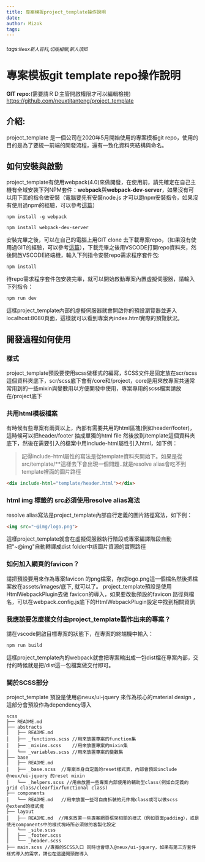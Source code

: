 ```yaml
---
title: 專案模板project_template操作說明
date: 
author: Mizok
tags: 
---
```


###### tags:`Neux新人百科`,`切版相關`,`新人須知`
# 專案模板git template repo操作說明

**GIT repo:**(需要請ＲＤ主管開啟權限才可以編輯檢視)
https://github.com/neuxtitanteng/project_template 

## **介紹:**
project_template 是一個公司在2020年5月開始使用的專案模板git repo，使用的目的是為了要統一前端的開發流程，還有一致化資料夾結構與命名。


## 如何安裝與啟動
project_template有使用webpack(4.0)來做開發，在使用前，請先確定在自己主機有全域安裝下列NPM套件：**webpack**與**webpack-dev-server**，如果沒有可以用下面的指令做安裝（電腦要先有安裝node.js 才可以跑npm安裝指令，如果沒有使用過npm的經驗，可以參考[這篇](https://github.com/nodejs-tw/nodejs-wiki-book/blob/master/zh-tw/node_npm.rst)）

```
npm install -g webpack
```
```
npm install webpack-dev-server
```
安裝完畢之後，可以在自己的電腦上用GIT clone 去下載專案repo，（如果沒有使用過GIT的經驗，可以參考[這篇](https://backlog.com/git-tutorial/tw/intro/intro1_1.html)），下載完畢之後用VSCODE打開repo資料夾，然後開啟VSCODE終端機，輸入下列指令安裝repo需求程序套件包:
```
npm install
```
待repo需求程序套件包安裝完畢，就可以開始啟動專案內置虛擬伺服器，請輸入下列指令：
```
npm run dev
```
這樣project_template內部的虛擬伺服器就會開啟你的預設瀏覽器並進入localhost:8080頁面，這樣就可以看到專案內index.html實際的預覽狀況。

## 開發過程如何使用

### 樣式
project_template預設要使用scss做樣式的編寫，SCSS文件是固定放在scr/scss這個資料夾底下，scr/scss底下會有/core和/project，core是用來放專案共通常常用到的一些mixin與變數用以方便開發中使用，專案專用的scss檔案請放在/project底下

### 共用html模板檔案
有時候有些專案有兩頁以上，內部有需要共用的html區塊(例如header/footer)，這時候可以把header/footer 抽成單獨的html file 然後放到/template這個資料夾底下，然後在需要引入的檔案中用include-html屬性引入html，如下例：
> 記得include-html屬性的寫法是從template資料夾開始下。如果是從src/template/**這樣去下會出現一個問題..就是resolve alias會吃不到template裡面的圖片路徑
```html
<div include-html="template/header.html"></div>

```
### html img 標籤的 src必須使用resolve alias寫法
resolve alias寫法是project_template內部自行定義的圖片路徑寫法，如下例：
```html
<img src="~@img/logo.png">
```
這樣project_template就會在虛擬伺服器執行階段或專案編譯階段自動把"~@img"自動轉譯成dist folder中該圖片資源的實際路徑
### 如何加入網頁的favicon？
請把預設要用來作為專案favicon 的png檔案，存成logo.png這一個檔名然後把檔案放在assets/images/底下, 就可以了。
project_template預設是使用HtmlWebpackPlugin去做 favicon的導入，如果要改動預設的favicon 路徑與檔名，可以在webpack.config.js底下的HtmlWebpackPlugin設定中找到相關資訊

### 我應該要怎麼樣交付由project_template製作出來的專案？

請在vscode開啟目標專案的狀態下，在專案的終端機中輸入：
```
npm run build
```
這樣project_template內的webpack就會把專案輸出成一包dist檔在專案內部，交付的時候就是把/dist這一包檔案做交付即可。

### 關於SCSS部分

project_template 預設是使用@neux/ui-jquery 來作為核心的material design ，這部分會預設作為dependency導入

```
scss
├── README.md
├── abstracts
│   ├── README.md
│   ├── _functions.scss //用來放置專案的function集
│   ├── _mixins.scss    //用來放置專案的mixin集
│   └── _variables.scss //用來放置專案的變數集
├── base
│   ├── README.md
│   ├── _base.scss  //專案本身自定義的reset樣式表，內部會預設include @neux/ui-jquery 的reset mixin
│   └── _helpers.scss //用來放置一些專案內部使用的輔助型class(例如自定義的grid class/clearfix/functional class)
├── components    
│   └── README.md   //用來放置一些可自由拆裝的元件塊class或可以做scss @extend的樣式塊
├── layout
│   ├── README.md  //用來放置一些專案網頁框架相關的樣式（例如頁面padding），或是使用components中的樣式塊時所必須做的客製化設定
│   └── _site.scss  
│   ├── _footer.scss
│   └── _header.scss
├── main.scss //專案的SCSS入口 同時也會導入@neux/ui-jquery，如果有第三方套件樣式導入的需求，請也在這邊開頭做導入
```

